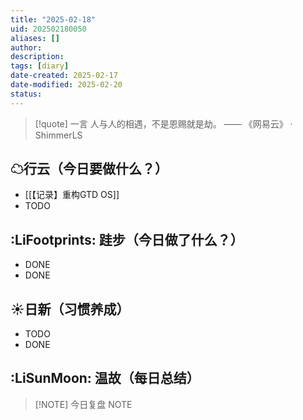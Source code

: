 ```yaml
---
title: "2025-02-18"
uid: 202502180050
aliases: []
author: 
description: 
tags: [diary]
date-created: 2025-02-17
date-modified: 2025-02-20
status: 
---
```


> [!quote] 一言
人与人的相遇，不是恩赐就是劫。 —— 《网易云》 · ShimmerLS

## ☁行云（今日要做什么？）

- [[【记录】重构GTD OS]]
- TODO

## :LiFootprints: 跬步（今日做了什么？）

- DONE
- DONE

## ☀日新（习惯养成）

- TODO
- DONE

## :LiSunMoon: 温故（每日总结）

> [!NOTE] 今日复盘
> NOTE
